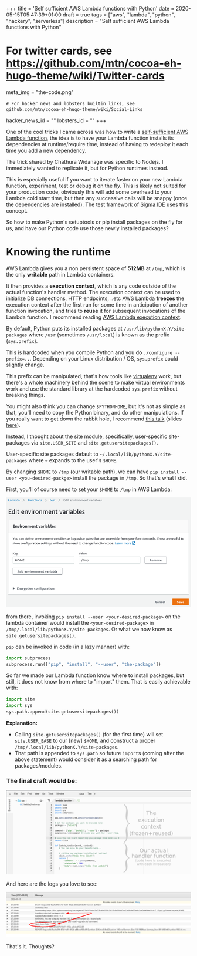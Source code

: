 +++
title = 'Self sufficient AWS Lambda functions with Python'
date = 2020-05-15T05:47:39+01:00
draft = true
tags = ["aws", "lambda", "python", "hackery", "serverless"]
description = "Self sufficient AWS Lambda functions with Python"

# For twitter cards, see https://github.com/mtn/cocoa-eh-hugo-theme/wiki/Twitter-cards
meta_img = "the-code.png"

    # For hacker news and lobsters builtin links, see github.com/mtn/cocoa-eh-hugo-theme/wiki/Social-Links
hacker_news_id = ""
lobsters_id = ""
+++

One of the cool tricks I came across was how to write a [self-sufficient AWS Lambda function](https://medium.com/hackernoon/writing-a-self-sufficient-aws-lambda-function-da6c0586f48c), the idea is to have your Lambda function installs its dependencies at runtime/require time, instead of having to redeploy it each time you add a new dependency.

The trick shared by Chathura Widanage was specific to Nodejs. I immediately wanted to replicate it, but for Python runtimes instead. 

This is especially useful if you want to iterate faster on your new Lambda function, experiment, test or debug it on the fly. This is likely not suited for your production code, obviously this will add some overhead to your Lambda cold start time, but then any successive calls will be snappy (once the dependencies are installed). The test framework of [Sigma IDE](https://www.slappforge.com/sigma) uses this concept.

So how to make Python's setuptools or pip install packages on the fly for us, and have our Python code use those newly installed packages?

# Knowing the runtime

AWS Lambda gives you a non persistent space of **512MB** at `/tmp`, which is the only **writable** path in Lambda containers.

It then provides a **execution context**, which is any code outside of the actual function's handler method. The execution context can be used to initialize DB connections, HTTP endpoints, ..etc AWS Lambda **freezes** the execution context after the first run for some time in anticipation of another function invocation, and tries to **reuse** it for subsequent invocations of the Lambda function. I recommend reading [AWS Lambda execution context](https://docs.aws.amazon.com/lambda/latest/dg/runtimes-context.html). 

By default, Python puts its installed packages at `/usr/lib/pythonX.Y/site-packages` where `/usr` (sometimes `/usr/local`) is known as the prefix (`sys.prefix`). 

This is hardcoded when you compile Python and you do `./configure --prefix=..`. Depending on your Linux distribution / OS, `sys.prefix` could slightly change.  

This prefix can be manipulated, that's how tools like [virtualenv](https://virtualenv.pypa.io) work, but there's a whole machinery behind the scene to make virtual environments work and use the standard library at the hardcoded  `sys.prefix` without breaking things. 


You might also think you can change `$PYTHONHOME`, but it's not as simple as that, you'll need to copy the Python binary, and do other manipulations. If you really want to get down the rabbit hole, I recommend [this talk](https://pyvideo.org/pycon-us-2011/pycon-2011--reverse-engineering-ian-bicking--39-s.html) (slides [here](http://carljm.github.io/pipvirtualenv-preso/#1)).


Instead, I thought about the [site](https://docs.python.org/3/library/site.html) module, specifically, user-specific site-packages via `site.USER_SITE` and `site.getusersitepackages()`.

User-specific site packages default to `~/.local/lib/pythonX.Y/site-packages` where `~` expands to the user's `$HOME`. 

By changing `$HOME` to `/tmp` (our writable path), we can have `pip install --user <you-desired-packge>` install the package in `/tmp`. So that's what I did.


First, you'll of course need to set your `$HOME` to `/tmp` in AWS Lambda:

![Set HOME variable to /tmp](set-home.png)

from there, invoking `pip install --user <your-desired-package>` on the lambda container would install the `<your-desired-package>` in `/tmp/.local/lib/pythonX.Y/site-packages`. Or what we now know as `site.getusersitepackages()`. 

`pip` can be invoked in code (in a lazy manner) with:

```python
import subprocess
subprocess.run(["pip", "install", "--user", "the-package"])
```

So far we made our Lambda function know where to install packages, but still, it does not know from where to "import" them. That is easily achievable with: 

```python
import site
import sys
sys.path.append(site.getusersitepackages())
```

**Explanation:**

- Calling `site.getusersitepackages()` (for the first time) will set `site.USER_BASE` to our [new] `$HOME`, and construct a proper `/tmp/.local/lib/pythonX.Y/site-packages`.
- That path is appended to `sys.path` so future `import`s (coming after the above statement) would consider it as a searching path for packages/modules.


### The final craft would be:

![](the-code.png)

And here are the logs you love to see:

![](clicked.png)


That's it. Thoughts?